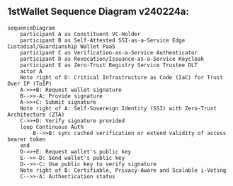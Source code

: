 
<!--
### Hi there 👋
**c6ai/c6ai** is a ✨ _special_ ✨ repository because its `README.md` (this file) appears on the GitHub profile.
-->

## 1stWallet Sequence Diagram v240224a:
```mermaid
sequenceDiagram
    participant A as Constituent VC-Holder
    participant B as Self-Attested SSI-as-a-Service Edge Custodial/Guardianship Wallet PaaS
    participant C as Verification-as-a-Service Authenticator
    participant D as Revocation/Issuance-as-a-Service Keycloak
    participant E as Zero-Trust Registry Service Trustee DLT
	actor A
    Note right of D: Critical Infrastructure as Code (IaC) for Trust Over IP (ToIP)
    A->>+B: Request wallet signature
    B-->>-A: Provide signature
    A->>+C: Submit signature
    Note right of A: Self-Sovereign Identity (SSI) with Zero-Trust Architecture (ZTA)
    C->>+D: Verify signature provided
    loop Continuous Auth
        B-->>B: sync cached verification or extend validity of access bearer token
    end
    D->>+E: Request wallet's public key
    E-->>-D: Send wallet's public key
    D-->>-C: Use public key to verify signature
    Note right of B: Certifiable, Privacy-Aware and Scalable i-Voting
    C-->>-A: Authentication status
```
